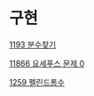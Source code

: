 # 구현

[1193 분수찾기](https://www.notion.so/1193-a318277fbd804d43aea6b6ece9e288e6?pvs=21)

[11866 요세푸스 문제 0](https://www.notion.so/11866-0-e46e2c2f9db44c0fb66b19083be6b183?pvs=21)

[1259 펠린드롬수](https://www.notion.so/1259-12591ebdff094adca224bf6c3c209a2e?pvs=21)
